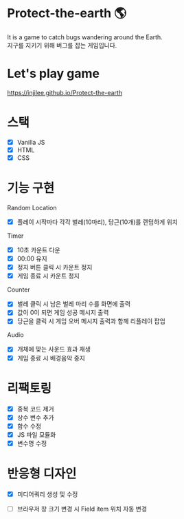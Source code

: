 # Protect-the-earth 🌎
It is a game to catch bugs wandering around the Earth. <br/>
지구를 지키기 위해 버그를 잡는 게임입니다.


# Let's play game
https://injilee.github.io/Protect-the-earth

# 스택
- [x] Vanilla JS
- [x] HTML
- [x] CSS

# 기능 구현
Random Location
- [x] 플레이 시작마다 각각 벌레(10마리), 당근(10개)를 랜덤하게 위치

Timer
- [x] 10초 카운트 다운
- [x] 00:00 유지
- [x] 정지 버튼 클릭 시 카운트 정지
- [x] 게임 종료 시 카운트 정지

Counter
- [x] 벌레 클릭 시 남은 벌레 마리 수를 화면에 출력
- [x] 값이 0이 되면 게임 성공 메시지 출력
- [x] 당근을 클릭 시 게임 오버 메시지 출력과 함께 리플레이 팝업

Audio
- [x] 개체에 맞는 사운드 효과 재생
- [x] 게임 종료 시 배경음악 중지

# 리팩토링
- [x] 중복 코드 제거
- [x] 상수 변수 추가
- [x] 함수 수정
- [x] JS 파일 모듈화
- [x] 변수명 수정

# 반응형 디자인
- [x] 미디어쿼리 생성 및 수정
- [ ] 브라우저 창 크기 변경 시 Field item 위치 자동 변경




